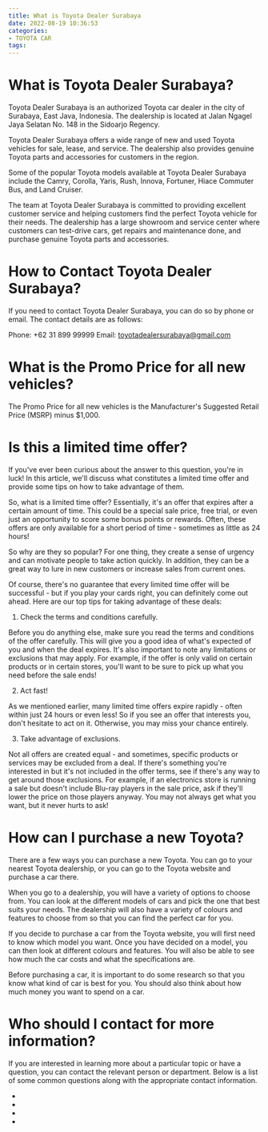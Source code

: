 ```yaml
---
title: What is Toyota Dealer Surabaya
date: 2022-08-19 10:36:53
categories:
- TOYOTA CAR
tags:
---
```



#  What is Toyota Dealer Surabaya?

Toyota Dealer Surabaya is an authorized Toyota car dealer in the city of Surabaya, East Java, Indonesia. The dealership is located at Jalan Ngagel Jaya Selatan No. 148 in the Sidoarjo Regency.

Toyota Dealer Surabaya offers a wide range of new and used Toyota vehicles for sale, lease, and service. The dealership also provides genuine Toyota parts and accessories for customers in the region.

Some of the popular Toyota models available at Toyota Dealer Surabaya include the Camry, Corolla, Yaris, Rush, Innova, Fortuner, Hiace Commuter Bus, and Land Cruiser.

The team at Toyota Dealer Surabaya is committed to providing excellent customer service and helping customers find the perfect Toyota vehicle for their needs. The dealership has a large showroom and service center where customers can test-drive cars, get repairs and maintenance done, and purchase genuine Toyota parts and accessories.

# How to Contact Toyota Dealer Surabaya?

If you need to contact Toyota Dealer Surabaya, you can do so by phone or email. The contact details are as follows:

Phone: +62 31 899 99999
Email: toyotadealersurabaya@gmail.com

#  What is the Promo Price for all new vehicles?

The Promo Price for all new vehicles is the Manufacturer's Suggested Retail Price (MSRP) minus $1,000.

#  Is this a limited time offer?

If you've ever been curious about the answer to this question, you're in luck! In this article, we'll discuss what constitutes a limited time offer and provide some tips on how to take advantage of them.

So, what is a limited time offer? Essentially, it's an offer that expires after a certain amount of time. This could be a special sale price, free trial, or even just an opportunity to score some bonus points or rewards. Often, these offers are only available for a short period of time - sometimes as little as 24 hours!

So why are they so popular? For one thing, they create a sense of urgency and can motivate people to take action quickly. In addition, they can be a great way to lure in new customers or increase sales from current ones.

Of course, there's no guarantee that every limited time offer will be successful - but if you play your cards right, you can definitely come out ahead. Here are our top tips for taking advantage of these deals:

1. Check the terms and conditions carefully.

Before you do anything else, make sure you read the terms and conditions of the offer carefully. This will give you a good idea of what's expected of you and when the deal expires. It's also important to note any limitations or exclusions that may apply. For example, if the offer is only valid on certain products or in certain stores, you'll want to be sure to pick up what you need before the sale ends!

2. Act fast!

As we mentioned earlier, many limited time offers expire rapidly - often within just 24 hours or even less! So if you see an offer that interests you, don't hesitate to act on it. Otherwise, you may miss your chance entirely.

3. Take advantage of exclusions.

Not all offers are created equal - and sometimes, specific products or services may be excluded from a deal. If there's something you're interested in but it's not included in the offer terms, see if there's any way to get around those exclusions. For example, if an electronics store is running a sale but doesn't include Blu-ray players in the sale price, ask if they'll lower the price on those players anyway. You may not always get what you want, but it never hurts to ask!

#  How can I purchase a new Toyota?

There are a few ways you can purchase a new Toyota. You can go to your nearest Toyota dealership, or you can go to the Toyota website and purchase a car there.

When you go to a dealership, you will have a variety of options to choose from. You can look at the different models of cars and pick the one that best suits your needs. The dealership will also have a variety of colours and features to choose from so that you can find the perfect car for you.

If you decide to purchase a car from the Toyota website, you will first need to know which model you want. Once you have decided on a model, you can then look at different colours and features. You will also be able to see how much the car costs and what the specifications are.

Before purchasing a car, it is important to do some research so that you know what kind of car is best for you. You should also think about how much money you want to spend on a car.

#  Who should I contact for more information?

If you are interested in learning more about a particular topic or have a question, you can contact the relevant person or department. Below is a list of some common questions along with the appropriate contact information.

* [For general inquiries]: info@domain.com

* [For questions about your account]: billing@domain.com

* [For questions about products and services]: sales@domain.com

* [For technical support]: support@domain.com
